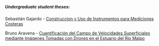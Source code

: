 ##### Undergraduate student theses:

Sebastián Gajardo - [Construccion y Uso de Instrumentos para Mediciones Costeras](https://repositorio.usm.cl/handle/11673/53354)

Bruno Aravena - [Cuantificación del Campo de Velocidades Superficiales mediante Imágenes Tomadas con Drones en el Estuario del Río Maipo](https://repositorio.usm.cl/handle/11673/55983)